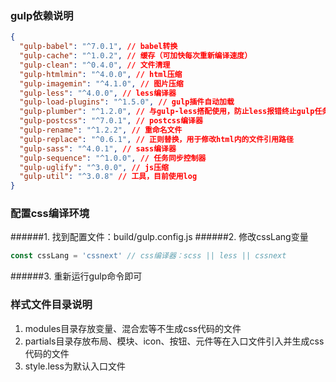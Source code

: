 ### gulp依赖说明

```json
{
  "gulp-babel": "^7.0.1", // babel转换
  "gulp-cache": "^1.0.2", // 缓存（可加快每次重新编译速度）
  "gulp-clean": "^0.4.0", // 文件清理
  "gulp-htmlmin": "^4.0.0", // html压缩
  "gulp-imagemin": "^4.1.0", // 图片压缩
  "gulp-less": "^4.0.0", // less编译器
  "gulp-load-plugins": "^1.5.0", // gulp插件自动加载
  "gulp-plumber": "^1.2.0", // 与gulp-less搭配使用，防止less报错终止gulp任务
  "gulp-postcss": "^7.0.1", // postcss编译器
  "gulp-rename": "^1.2.2", // 重命名文件
  "gulp-replace": "^0.6.1", // 正则替换，用于修改html内的文件引用路径
  "gulp-sass": "^4.0.1", // sass编译器
  "gulp-sequence": "^1.0.0", // 任务同步控制器
  "gulp-uglify": "^3.0.0", // js压缩
  "gulp-util": "^3.0.8" // 工具，目前使用log
}
```

### 配置css编译环境

######1. 找到配置文件：build/gulp.config.js
######2. 修改cssLang变量
```javascript
const cssLang = 'cssnext' // css编译器：scss || less || cssnext
```
######3. 重新运行gulp命令即可

### 样式文件目录说明
1. modules目录存放变量、混合宏等不生成css代码的文件
2. partials目录存放布局、模块、icon、按钮、元件等在入口文件引入并生成css代码的文件
3. style.less为默认入口文件
